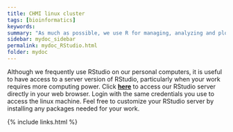 ```yaml
---
title: CHMI linux cluster
tags: [bioinformatics]
keywords:
summary: "As much as possible, we use R for managing, analyzing and plotting data.  This preference is largely motivated by the excellent community support for R, the exceptional RStudio interface for interacting with R, and the growing number of bioinformatics tools within the [bioconductor](https://www.bioconductor.org/) suite of applications."
sidebar: mydoc_sidebar
permalink: mydoc_RStudio.html
folder: mydoc
---
```


Although we frequently use RStudio on our personal computers, it is useful to have access to a server version of RStudio, particularly when your work requires more computing power.  Click [**here**](http://130.91.255.137:8787) to access our RStudio server directly in your web browser.  Login with the same credentials you use to access the linux machine.  Feel free to customize your RStudio server by installing any packages needed for your work.

{% include links.html %}

